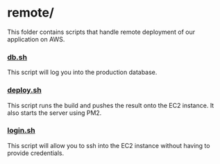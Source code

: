 # remote/

This folder contains scripts that handle remote deployment of our application on AWS.

### [db.sh](db.sh)
This script will log you into the production database.

### [deploy.sh](deploy.sh)
This script runs the build and pushes the result onto the EC2 instance. It also starts the server using PM2.

### [login.sh](login.sh)
This script will allow you to ssh into the EC2 instance without having to provide credentials.